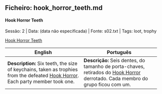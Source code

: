 ## Ficheiro: hook_horror_teeth.md

#### Hook Horror Teeth

Sessão: 2 | Data: (data não especificada) | Fonte: s02.txt | Tags: loot, trophy

[Hook Horror Teeth](hook_horror_teeth.png)

| English | Português |
|---------|-----------|
| **Description:** Six teeth, the size of keychains, taken as trophies from the defeated [Hook Horror](hook_horror.md). Each party member took one. | **Descrição:** Seis dentes, do tamanho de porta-chaves, retirados do [Hook Horror](hook_horror.md) derrotado. Cada membro do grupo ficou com um. |

